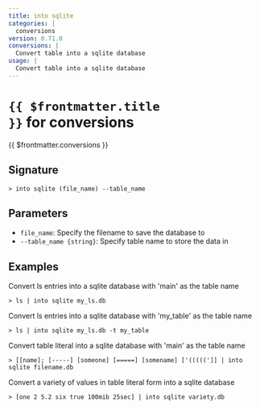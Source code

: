 ```yaml
---
title: into sqlite
categories: |
  conversions
version: 0.71.0
conversions: |
  Convert table into a sqlite database
usage: |
  Convert table into a sqlite database
---
```


# <code>{{ $frontmatter.title }}</code> for conversions

<div class='command-title'>{{ $frontmatter.conversions }}</div>

## Signature

```> into sqlite (file_name) --table_name```

## Parameters

 -  `file_name`: Specify the filename to save the database to
 -  `--table_name {string}`: Specify table name to store the data in

## Examples

Convert ls entries into a sqlite database with 'main' as the table name
```shell
> ls | into sqlite my_ls.db
```

Convert ls entries into a sqlite database with 'my_table' as the table name
```shell
> ls | into sqlite my_ls.db -t my_table
```

Convert table literal into a sqlite database with 'main' as the table name
```shell
> [[name]; [-----] [someone] [=====] [somename] ['(((((']] | into sqlite filename.db
```

Convert a variety of values in table literal form into a sqlite database
```shell
> [one 2 5.2 six true 100mib 25sec] | into sqlite variety.db
```
